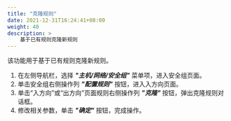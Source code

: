 ```yaml
---
title: "克隆规则"
date: 2021-12-31T16:24:41+08:00
weight: 40
description: >
    基于已有规则克隆新规则
---
```


该功能用于基于已有规则克隆新规则。

1. 在左侧导航栏，选择 **_"主机/网络/安全组"_** 菜单项，进入安全组页面。
2. 单击安全组右侧操作列 **_"配置规则"_** 按钮，进入入方向页面。
2. 单击“入方向”或“出方向”页面规则右侧操作列 **_"克隆"_** 按钮，弹出克隆规则对话框。
3. 修改相关参数，单击 **_"确定"_** 按钮，完成操作。